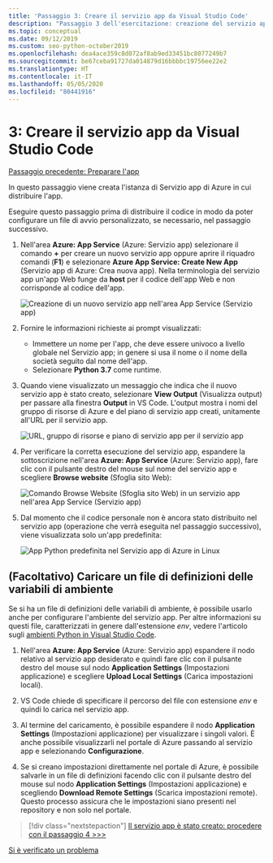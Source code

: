 ```yaml
---
title: 'Passaggio 3: Creare il servizio app da Visual Studio Code'
description: "Passaggio 3 dell'esercitazione: creazione del servizio app dall'estensione VS Code."
ms.topic: conceptual
ms.date: 09/12/2019
ms.custom: seo-python-october2019
ms.openlocfilehash: dea4ace359c8d072af8ab9ed33451bc8077249b7
ms.sourcegitcommit: be67ceba91727da014879d16bbbbc19756ee22e2
ms.translationtype: HT
ms.contentlocale: it-IT
ms.lasthandoff: 05/05/2020
ms.locfileid: "80441916"
---
```

# <a name="3-create-the-app-service-from-visual-studio-code"></a>3: Creare il servizio app da Visual Studio Code

[Passaggio precedente: Preparare l'app](tutorial-deploy-app-service-on-linux-02.md)

In questo passaggio viene creata l'istanza di Servizio app di Azure in cui distribuire l'app.

Eseguire questo passaggio prima di distribuire il codice in modo da poter configurare un file di avvio personalizzato, se necessario, nel passaggio successivo.

1. Nell'area **Azure: App Service** (Azure: Servizio app) selezionare il comando **+** per creare un nuovo servizio app oppure aprire il riquadro comandi (**F1**) e selezionare **Azure App Service: Create New App** (Servizio app di Azure: Crea nuova app). Nella terminologia del servizio app un'app Web funge da **host** per il codice dell'app Web e non corrisponde al codice dell'app.

    ![Creazione di un nuovo servizio app nell'area App Service (Servizio app)](media/deploy-azure/create-new-app-service-in-app-service-explorer.png)

1. Fornire le informazioni richieste ai prompt visualizzati:

    - Immettere un nome per l'app, che deve essere univoco a livello globale nel Servizio app; in genere si usa il nome o il nome della società seguito dal nome dell'app.
    - Selezionare **Python 3.7** come runtime.

1. Quando viene visualizzato un messaggio che indica che il nuovo servizio app è stato creato, selezionare **View Output** (Visualizza output) per passare alla finestra **Output** in VS Code. L'output mostra i nomi del gruppo di risorse di Azure e del piano di servizio app creati, unitamente all'URL per il servizio app.

    ![URL, gruppo di risorse e piano di servizio app per il servizio app](media/deploy-azure/url-for-your-new-app-service-and-resource-group-and-plan.png)

1. Per verificare la corretta esecuzione del servizio app, espandere la sottoscrizione nell'area **Azure: App Service** (Azure: Servizio app), fare clic con il pulsante destro del mouse sul nome del servizio app e scegliere **Browse website** (Sfoglia sito Web):

    ![Comando Browse Website (Sfoglia sito Web) in un servizio app nell'area App Service (Servizio app)](media/deploy-azure/select-command-to-browse-website-in-app-service.png)

1. Dal momento che il codice personale non è ancora stato distribuito nel servizio app (operazione che verrà eseguita nel passaggio successivo), viene visualizzata solo un'app predefinita:

    ![App Python predefinita nel Servizio app di Azure in Linux](media/deploy-azure/default-python-app-on-app-service-on-linux.png)

## <a name="optional-upload-an-environment-variable-definitions-file"></a>(Facoltativo) Caricare un file di definizioni delle variabili di ambiente

Se si ha un file di definizioni delle variabili di ambiente, è possibile usarlo anche per configurare l'ambiente del servizio app. Per altre informazioni su questi file, caratterizzati in genere dall'estensione *env*, vedere l'articolo sugli [ambienti Python in Visual Studio Code](https://code.visualstudio.com/docs/python/environments#environment-variable-definitions-file).

1. Nell'area **Azure: App Service** (Azure: Servizio app) espandere il nodo relativo al servizio app desiderato e quindi fare clic con il pulsante destro del mouse sul nodo **Application Settings** (Impostazioni applicazione) e scegliere **Upload Local Settings** (Carica impostazioni locali).

1. VS Code chiede di specificare il percorso del file con estensione *env* e quindi lo carica nel servizio app.

1. Al termine del caricamento, è possibile espandere il nodo **Application Settings** (Impostazioni applicazione) per visualizzare i singoli valori. È anche possibile visualizzarli nel portale di Azure passando al servizio app e selezionando **Configurazione**.

1. Se si creano impostazioni direttamente nel portale di Azure, è possibile salvarle in un file di definizioni facendo clic con il pulsante destro del mouse sul nodo **Application Settings** (Impostazioni applicazione) e scegliendo **Download Remote Settings** (Scarica impostazioni remote). Questo processo assicura che le impostazioni siano presenti nel repository e non solo nel portale.

> [!div class="nextstepaction"]
> [Il servizio app è stato creato: procedere con il passaggio 4 >>>](tutorial-deploy-app-service-on-linux-04.md)

[Si è verificato un problema](https://www.research.net/r/PWZWZ52?tutorial=vscode-appservice-python&step=03-create-app-service)
